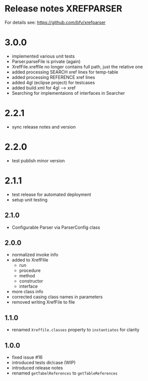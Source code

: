# Release notes XREFPARSER
For details see: https://github.com/bfv/xrefparser

# 3.0.0
- implemented various unit tests
- Parser.parseFile is private (again)
- XrefFile.xreffile no longer contains full path, just the relative one
- added processing SEARCH xref lines for temp-table
- added processing REFERENCE xref lines
- added 4gl (eclipse project) for testcases
- added build.xml for 4gl --> xref
- Searching for implementaions of interfaces in Searcher

# 2.2.1
- sync release notes and version

# 2.2.0
- test publish minor version

# 2.1.1
- test release for automated deployment
- setup unit testing

## 2.1.0
- Configurable Parser via ParserConfig class

## 2.0.0
- normalized invoke info
- added to XrefFlile
  - run
  - procedure
  - method
  - constructor
  - interface
- more class info
- corrected casing class names in parameters
- removed writing XrefFile to file

## 1.1.0
- renamed `Xreffile.classes` property to `instantiates` for clarity

## 1.0.0
- fixed issue #16
- introduced tests dir/case (WIP)
- introduced release notes
- renamed `getTabelReferences` to `getTableReferences`